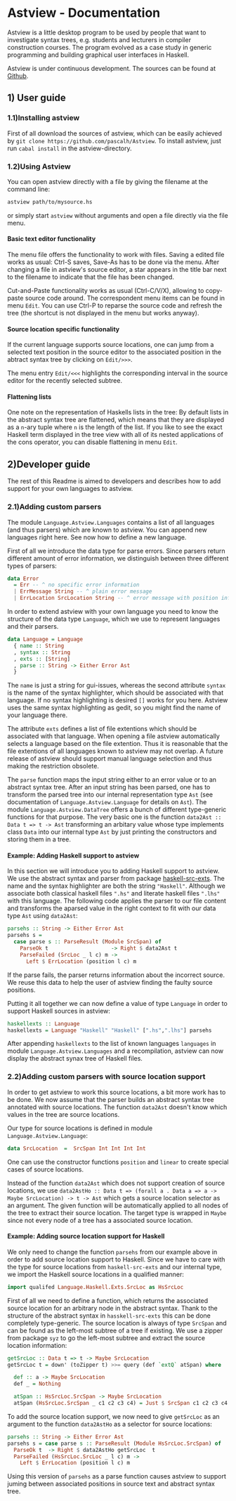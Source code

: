 


# Astview - Documentation 

Astview is a little desktop program to be used by people that want
to investigate syntax trees, e.g. students and lecturers in compiler
construction courses. 
The program evolved as a case study in generic programming and
building graphical user interfaces in Haskell.

Astview is under continuous development. The sources can be found at [Github](https://github.com/pascalh/Astview).

## 1) User guide

### 1.1)Installing astview

First of all download the sources of astview, which can be easily achieved by  `git clone https://github.com/pascalh/Astview`. 
To install astview, just run `cabal install` in the astview-directory.

### 1.2)Using Astview

You can open astview directly with a file by giving the filename at the command line:

```Bash
astview path/to/mysource.hs
```
or simply start `astview` without arguments and open a file directly via the file menu. 


#### Basic text editor functionality 

The menu file offers the functionality to work with files.
Saving a edited file works as usual: Ctrl-S saves, Save-As has to be done via the menu. 
After changing a file in astview's source editor, a star appears in the title bar next to the
filename to indicate that the file has been changed.

Cut-and-Paste functionality works as usual (Ctrl-C/V/X), allowing to copy-paste source code around. 
The correspondent menu items can be found in menu `Edit`. You can use Ctrl-P to reparse the source code and refresh the tree (the shortcut is not displayed in the menu but works anyway).

#### Source location specific functionality

If the current language supports source locations, one can jump from a selected text position in the source editor to the associated position in the abtract syntax tree by clicking on `Edit/>>>`.

The menu entry `Edit/<<<` highlights the corresponding interval in the source editor for the recently selected subtree.

#### Flattening lists

One note on the representation of Haskells lists in the tree: By default lists in the abstract syntax tree are flattened, which means that they are displayed as a `n`-ary tuple where `n` is the length of the list. If you like to see the exact Haskell term displayed in the tree view with all of its nested applications of the cons operator, you can disable flattening in menu `Edit`.

## 2)Developer guide 

The rest of this Readme is aimed to developers and describes how to add support for your own languages to astview.

### 2.1)Adding custom parsers

The module `Language.Astview.Languages` contains a list of all languages (and thus parsers) which are known to astview. 
You can append new languages right here. 
See now how to define a new language.

First of all we introduce the data type for parse errors. 
Since parsers return different amount of error information, we distinguish between three different types of parsers:
```Haskell
data Error
  = Err -- ^ no specific error information
  | ErrMessage String -- ^ plain error message
  | ErrLocation SrcLocation String -- ^ error message with position information
```

In order to extend astview with your own language you need to know the structure of the data type `Language`, which we use to represent languages and their parsers.

```Haskell
data Language = Language
  { name :: String 
  , syntax :: String 
  , exts :: [String] 
  , parse :: String -> Either Error Ast 
  } 
```
The `name` is just a string for gui-issues, whereas the second attribute `syntax` is the name of the syntax highlighter, which should be associated with that language. If no syntax highlighting is desired `[]` works for you here.
Astview uses the same syntax highlighting as gedit, so you might find the name of your language there. 

The attribute `exts` defines a list of file extentions which should be associated with that language. When opening a file astview automatically selects a language based on the file extention. Thus it is reasonable that the file extentions of all languages known to astview may not overlap. A future release of astview should support manual language selection and thus making the restriction obsolete.

The `parse` function maps the input string either to an error value or to an abstract syntax tree. 
After an input string has been parsed, one has to transform the parsed tree into our internal representation type `Ast` (see documentation of `Language.Astview.Language` for details on `Ast`).
The module `Language.Astview.DataTree` offers a bunch of different type-generic functions for that purpose.
The very basic one is the function `data2Ast :: Data t => t -> Ast` transforming an arbitary value whose type implements class `Data` into our internal type `Ast` by just printing the constructors and storing them in a tree.

#### Example: Adding Haskell support to astview

In this section we will introduce you to adding Haskell support to astview. 
We use the abstract syntax and parser from package [haskell-src-exts](http://hackage.haskell.org/packages/archive/haskell-src-exts/latest/doc/html/Language-Haskell-Exts.html). 
The name and the syntax highlighter are both the string `"Haskell"`. 
Although we associate both classical haskell files `".hs"` and literate haskell files `".lhs"` with this language. 
The following code applies the parser to our file content and transforms the aparsed value in the right context to fit with our data type `Ast` using `data2Ast`:

```Haskell
parsehs :: String -> Either Error Ast 
parsehs s =
  case parse s :: ParseResult (Module SrcSpan) of
    ParseOk t                    -> Right $ data2Ast t
    ParseFailed (SrcLoc _ l c) m -> 
      Left $ ErrLocation (position l c) m
```

If the parse fails, the parser returns information about the incorrect source.
We reuse this data to help the user of astview finding the faulty source positions.

Putting it all together we can now define a value of type `Language` in order to support Haskell sources in astview:

```Haskell
haskellexts :: Language
haskellexts = Language "Haskell" "Haskell" [".hs",".lhs"] parsehs 
```
After appending `haskellexts` to the list of known languages `languages` in module `Language.Astview.Languages` and a recompilation, astview can now display the abstract synax tree of Haskell files.

### 2.2)Adding custom parsers with source location support

In order to get astview to work this source locations, a bit more work has to be done. 
We now assume that the parser builds an abstract syntax tree annotated with source locations. 
The function `data2Ast` doesn't know which values in the tree are source locations.

Our type for source locations is defined in module `Language.Astview.Language`:
```Haskell
data SrcLocation  =  SrcSpan Int Int Int Int
```

One can use the constructor functions `position` and `linear` to create special cases of source locations.

Instead of the function `data2Ast` which does not support creation of source locations, we use `data2AstHo :: Data t => (forall a . Data a => a -> Maybe SrcLocation) -> t -> Ast` which gets a source location selector as an argument.
The given function will be automatically applied to all nodes of the tree to extract their source location. 
The target type is wrapped in `Maybe` since not every node of a tree has a associated source location.

#### Example: Adding source location support for Haskell 

We only need to change the function `parsehs` from our example above in order to add source location support to Haskell.
Since we have to care with the type for source locations from `haskell-src-exts` and our internal type, we import the Haskell source locations in a qualified manner:
```Haskell
import qualifed Language.Haskell.Exts.SrcLoc as HsSrcLoc
```
First of all we need to define a function, which returns the associated source location for an arbitrary node in the abstract syntax.
Thank to the structure of the abstract syntax in `hasskell-src-exts` this can be done completely type-generic.
The source location is always of type `SrcSpan` and can be found as the left-most subtree of a tree if existing.
We use a zipper from package `syz` to go the left-most subtree and extract the source location information: 
```Haskell
getSrcLoc :: Data t => t -> Maybe SrcLocation
getSrcLoc t = down' (toZipper t) >>= query (def `extQ` atSpan) where

  def :: a -> Maybe SrcLocation
  def _ = Nothing

  atSpan :: HsSrcLoc.SrcSpan -> Maybe SrcLocation 
  atSpan (HsSrcLoc.SrcSpan _ c1 c2 c3 c4) = Just $ SrcSpan c1 c2 c3 c4 
```

To add the source location support, we now need to give `getSrcLoc` as an argument to the function `data2AstHo` as a selector for source locations:
```Haskell
parsehs :: String -> Either Error Ast
parsehs s = case parse s :: ParseResult (Module HsSrcLoc.SrcSpan) of
  ParseOk t  -> Right $ data2AstHo getSrcLoc  t
  ParseFailed (HsSrcLoc.SrcLoc _ l c) m -> 
    Left $ ErrLocation (position l c) m
```
Using this version of `parsehs` as a parse function causes astview to support juming between associated positions in source text and abstract syntax tree.


